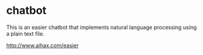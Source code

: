 # chatbot

This is an easier chatbot that implements natural language processing using a plain text file.

http://www.aihax.com/easier

